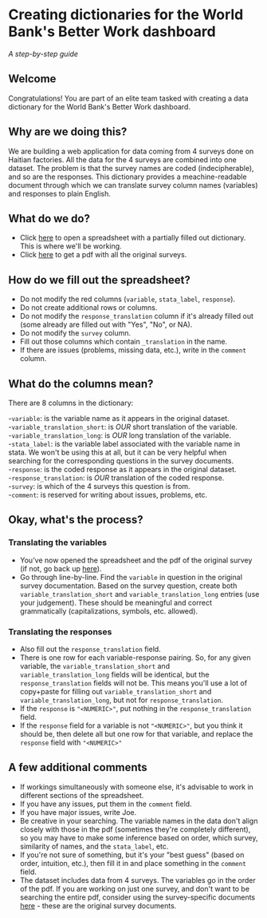 # Creating dictionaries for the World Bank's Better Work dashboard

_A step-by-step guide_

## Welcome

Congratulations! You are part of an elite team tasked with creating a data dictionary for the World Bank's Better Work dashboard. 

## Why are we doing this?

We are building a web application for data coming from 4 surveys done on Haitian factories. All the data for the 4 surveys are combined into one dataset. The problem is that the survey names are coded (indecipherable), and so are the responses. This dictionary provides a meachine-readable document through which we can translate survey column names (variables) and responses to plain English.

## What do we do?

- Click [here](https://docs.google.com/spreadsheets/d/1px-ES31bJWtbaqwQX1zbqGaV-7BgeusIJ1-6XhT21tU/edit?usp=sharing) to open a spreadsheet with a partially filled out dictionary. This is where we'll be working.
- Click [here](https://github.com/databrew/betterwork/blob/master/Documentation/Jordan%20Surveys/pdf/all_jordan_dictionaries.pdf) to get a pdf with all the original surveys.

## How do we fill out the spreadsheet?

- Do not modify the red columns (`variable`, `stata_label`, `response`).
- Do not create additional rows or columns.
- Do not modify the `response_translation` column if it's already filled out (some already are filled out with "Yes", "No", or NA).
- Do not modify the `survey` column.
- Fill out those columns which contain `_translation` in the name.
- If there are issues (problems, missing data, etc.), write in the `comment` column.

## What do the columns mean?

There are 8 columns in the dictionary:

-`variable`: is the variable name as it appears in the original dataset.  
-`variable_translation_short`: is *OUR* short translation of the variable.  
-`variable_translation_long`: is *OUR* long translation of the variable.	  
-`stata_label`: is the variable label associated with the variable name in stata. We won't be using this at all, but it can be very helpful when searching for the corresponding questions in the survey documents.  
-`response`: is the coded response as it appears in the original dataset.  
-`response_translation`: is *OUR* translation of the coded response.  
-`survey`: is which of the 4 surveys this question is from.  
-`comment`: is reserved for writing about issues, problems, etc.  

## Okay, what's the process?

### Translating the variables 

- You've now opened the spreadsheet and the pdf of the original survey (if not, go back up [here](https://github.com/databrew/betterwork/blob/master/dictionaries/creating_dictionaries_jordan.md#what-do-we-do)). 
- Go through line-by-line. Find the `variable` in question in the original survey documentation. Based on the survey question, create both `variable_translation_short` and `variable_translation_long` entries (use your judgement). These should be meaningful and correct grammatically (capitalizations, symbols, etc. allowed).

### Translating the responses

- Also fill out the `response_translation` field. 
- There is one row for each variable-response pairing. So, for any given variable, the `variable_translation_short` and `variable_translation_long` fields will be identical, but the `response_translation` fields will not be. This means you'll use a lot of copy+paste for filling out `variable_translation_short` and `variable_translation_long`, but not for `response_translation`.
- If the `response` is `"<NUMERIC>"`, put nothing in the `response_translation` field.
- If the `response` field for a variable is not `"<NUMERIC>"`, but you think it should be, then delete all but one row for that variable, and replace the `response` field with `"<NUMERIC>"`

## A few additional comments

- If workings simultaneously with someone else, it's advisable to work in different sections of the spreadsheet.
- If you have any issues, put them in the `comment` field.
- If you have major issues, write Joe.
- Be creative in your searching. The variable names in the data don't align closely with those in the pdf (sometimes they're completely different), so you may have to make some inference based on order, which survey, similarity of names, and the `stata_label`, etc.
- If you're not sure of something, but it's your "best guess" (based on order, intuition, etc.), then fill it in and place something in the `comment` field.
- The dataset includes data from 4 surveys. The variables go in the order of the pdf. If you are working on just one survey, and don't want to be searching the entire pdf, consider using the survey-specific documents [here](https://github.com/databrew/betterwork/tree/master/documentation/Jordan%20Surveys) - these are the original survey documents.
